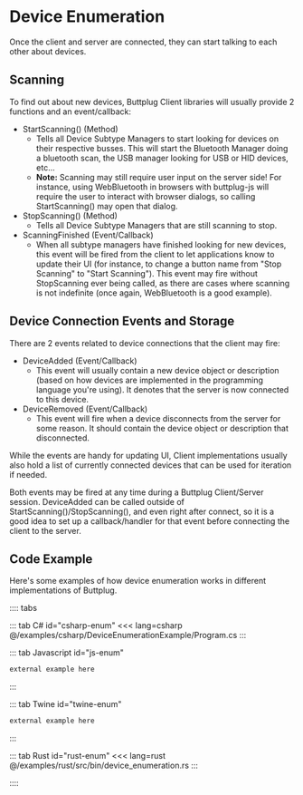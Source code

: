 # Device Enumeration

Once the client and server are connected, they can start talking to each other about devices.

## Scanning

To find out about new devices, Buttplug Client libraries will usually provide 2 functions and an event/callback:

- StartScanning() (Method)
   - Tells all Device Subtype Managers to start looking for devices on their respective busses. This will start the Bluetooth Manager doing a bluetooth scan, the USB manager looking for USB or HID devices, etc...
   - **Note:** Scanning may still require user input on the server side! For instance, using WebBluetooth in browsers with buttplug-js will require the user to interact with browser dialogs, so calling StartScanning() may open that dialog.
- StopScanning() (Method)
   - Tells all Device Subtype Managers that are still scanning to stop.
- ScanningFinished (Event/Callback)
   - When all subtype managers have finished looking for new devices, this event will be fired from the client to let applications know to update their UI (for instance, to change a button name from "Stop Scanning" to "Start Scanning"). This event may fire without StopScanning ever being called, as there are cases where scanning is not indefinite (once again, WebBluetooth is a good example).

## Device Connection Events and Storage

There are 2 events related to device connections that the client may fire:

- DeviceAdded (Event/Callback)
    - This event will usually contain a new device object or description (based on how devices are implemented in the programming language you're using). It denotes that the server is now connected to this device.
- DeviceRemoved (Event/Callback)
    - This event will fire when a device disconnects from the server for some reason. It should contain the device object or description that disconnected.
    
While the events are handy for updating UI, Client implementations usually also hold a list of currently connected devices that can be used for iteration if needed.

Both events may be fired at any time during a Buttplug Client/Server session. DeviceAdded can be called outside of StartScanning()/StopScanning(), and even right after connect, so it is a good idea to set up a callback/handler for that event before connecting the client to the server.

## Code Example

Here's some examples of how device enumeration works in different implementations of Buttplug.

:::: tabs

::: tab C# id="csharp-enum"
<<< lang=csharp @/examples/csharp/DeviceEnumerationExample/Program.cs
:::

::: tab Javascript id="js-enum"
```js
external example here
```
:::

::: tab Twine id="twine-enum"
```html
external example here
```
:::

::: tab Rust id="rust-enum"
<<< lang=rust @/examples/rust/src/bin/device_enumeration.rs
:::

::::
